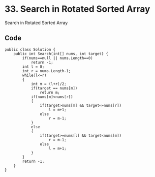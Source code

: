 # 33. Search in Rotated Sorted Array
Search in Rotated Sorted Array

## Code
    public class Solution {
        public int Search(int[] nums, int target) {
            if(nums==null || nums.Length==0)  
                return -1;  
            int l = 0;  
            int r = nums.Length-1;  
            while(l<=r)  
            {  
                int m = (l+r)/2;  
                if(target == nums[m])  
                    return m;  
                if(nums[m]<nums[r])  
                {  
                    if(target>nums[m] && target<=nums[r])  
                        l = m+1;  
                    else  
                        r = m-1;  
                }  
                else  
                {  
                    if(target>=nums[l] && target<nums[m])  
                        r = m-1;  
                    else  
                        l = m+1;                      
                }  
            }  
            return -1;  
        }
    }